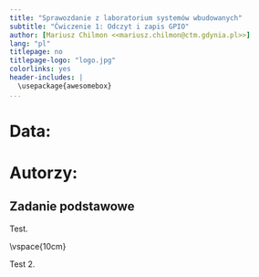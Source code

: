 ```yaml
---
title: "Sprawozdanie z laboratorium systemów wbudowanych"
subtitle: "Ćwiczenie 1: Odczyt i zapis GPIO"
author: [Mariusz Chilmon <<mariusz.chilmon@ctm.gdynia.pl>>]
lang: "pl"
titlepage: no
titlepage-logo: "logo.jpg"
colorlinks: yes
header-includes: |
  \usepackage{awesomebox}
...
```


# Data:
# Autorzy:

## Zadanie podstawowe

Test.

\vspace{10cm}

Test 2.
